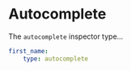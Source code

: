 # Autocomplete

The `autocomplete` inspector type...

```yaml
first_name:
    type: autocomplete
```

